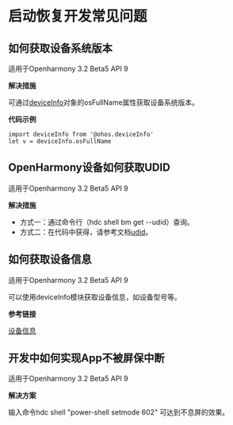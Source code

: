 # 启动恢复开发常见问题

## 如何获取设备系统版本 

适用于Openharmony 3.2 Beta5 API 9

**解决措施**

可通过[deviceInfo](../reference/apis/js-apis-device-info.md)对象的osFullName属性获取设备系统版本。

**代码示例**

```
import deviceInfo from '@ohos.deviceInfo'
let v = deviceInfo.osFullName
```

## OpenHarmony设备如何获取UDID

适用于Openharmony 3.2 Beta5 API 9

**解决措施**

-   方式一：通过命令行（hdc shell bm get --udid）查询。
-   方式二：在代码中获得，请参考文档[udid](../reference/apis/js-apis-device-info.md)。

## 如何获取设备信息

适用于Openharmony 3.2 Beta5 API 9

可以使用deviceInfo模块获取设备信息，如设备型号等。

**参考链接**

[设备信息](../reference/apis/js-apis-device-info.md)

## 开发中如何实现App不被屏保中断 

适用于Openharmony 3.2 Beta5 API 9

**解决方案**

输入命令hdc shell "power-shell setmode 602"  可达到不息屏的效果。

